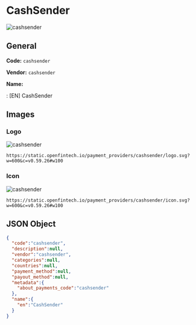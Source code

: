 
# CashSender 
![cashsender](https://static.openfintech.io/payment_providers/cashsender/logo.svg?w=600&c=v0.59.26#w100)  

## General 
 
**Code:** `cashsender`  
 
**Vendor:** `cashsender`  
 
**Name:**  
 
:	[EN] CashSender  

## Images 

### Logo 
 
![cashsender](https://static.openfintech.io/payment_providers/cashsender/logo.svg?w=600&c=v0.59.26#w100)  

```
https://static.openfintech.io/payment_providers/cashsender/logo.svg?w=600&c=v0.59.26#w100
```  

### Icon 
 
![cashsender](https://static.openfintech.io/payment_providers/cashsender/icon.svg?w=600&c=v0.59.26#w100)  

```
https://static.openfintech.io/payment_providers/cashsender/icon.svg?w=600&c=v0.59.26#w100
```  

## JSON Object 

```json
{
  "code":"cashsender",
  "description":null,
  "vendor":"cashsender",
  "categories":null,
  "countries":null,
  "payment_method":null,
  "payout_method":null,
  "metadata":{
    "about_payments_code":"cashsender"
  },
  "name":{
    "en":"CashSender"
  }
}
```  
